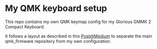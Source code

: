 # My QMK keyboard setup

This repo contains my own QMK keymap config for my Glorious GMMK 2 Compact Keyboard.

It follows a layout as described in this [Post@Medium](https://medium.com/@patrick.elmquist/separate-keymap-repo-for-qmk-136ff5a419bd)
to separate the main qmk_firmware repository from my own configuration.
